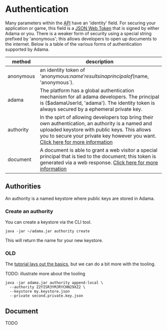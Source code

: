 # Authentication

Many parameters within the [API](./api.md) have an 'identity' field.
For securing your application or game, this field is a [JSON Web Token](https://jwt.io/) that is signed by either Adama or you.
There is a weaker form of security using a special string prefixed by 'anonymous'; this allows developers to open up documents to the internet.
Below is a table of the various forms of authentication supported by Adama.

| method    | description                                                                                                                                                                                                                                          |
|-----------|------------------------------------------------------------------------------------------------------------------------------------------------------------------------------------------------------------------------------------------------------|
| anonymous | an identity token of 'anonymous:$name' results in a principal of ($name, 'anonymous`).                                                                                                                                                               |
| adama     | The platform has a global authentication mechanism for all adama developers. The principal is ($adamaUserId, 'adama'). The identity token is always secured by a ephemeral private key.                                                              |
| authority | In the spirt of allowing developers top bring their own authentication, an authority is a named and uploaded keystore with public keys. This allows you to secure your private key however you want. [Click here for more information](#authorities) |
| document  | A document is able to grant a web visitor a special principal that is tied to the document; this token is generated via a web response. [Click here for more information](#document)                                                                 |

## Authorities
An authority is a named keystore where public keys are stored in Adama.

### Create an authority
You can create a keystore via the CLI tool.
```shell
java -jar ~/adama.jar authority create
```
This will return the name for your new keystore.

### OLD
The [tutorial lays out the basics](/tutorial/04-authorities.md), but we can do a bit more with the tooling.

TODO: illustrate more about the tooling
```shell
java -jar adama.jar authority append-local \
  --authority Z2YISR3YMJRYCHN29XZ2 \
  --keystore my.keystore.json
  --private second.private.key.json
```

## Document

TODO